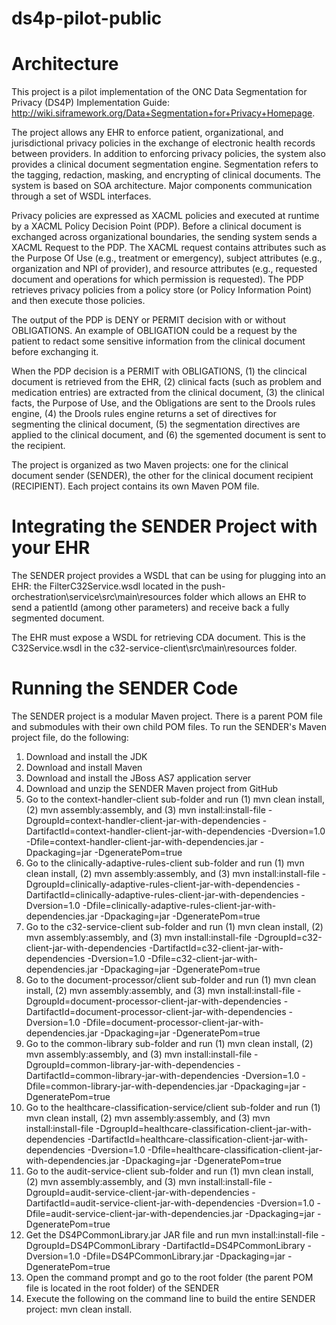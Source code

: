 ds4p-pilot-public
=================

Architecture
=================

This project is a pilot implementation of the ONC Data Segmentation for Privacy (DS4P) Implementation Guide: http://wiki.siframework.org/Data+Segmentation+for+Privacy+Homepage.

The project allows any EHR to enforce patient, organizational, and jurisdictional privacy policies in the exchange of electronic health records between providers. In addition to enforcing privacy policies, the system also provides a clinical document segmentation engine. Segmentation refers to the tagging, redaction, masking, and encrypting of clinical documents. The system is based on SOA architecture. Major components communication through a set of WSDL interfaces.

Privacy policies are expressed as XACML policies and executed at runtime by a XACML Policy Decision Point (PDP). Before a clinical document is exchanged across organizational boundaries, the sending system sends a XACML Request to the PDP. The XACML request contains attributes such as the Purpose Of Use (e.g., treatment or emergency), subject attributes (e.g., organization and NPI of provider), and resource attributes (e.g., requested document and operations for which permission is requested). The PDP retrieves privacy policies from a policy store (or Policy Information Point) and then execute those policies.

The output of the PDP is DENY or PERMIT decision with or without OBLIGATIONS. An example of OBLIGATION could be a request by the patient to redact some sensitive information from the clinical document before exchanging it.

When the PDP decision is a PERMIT with OBLIGATIONS, (1) the clincical document is retrieved from the EHR, (2) clinical facts (such as problem and medication entries) are extracted from the clinical document, (3) the clinical facts, the Purpose of Use, and the Obligations are sent to the Drools rules engine, (4) the Drools rules engine returns a set of directives for segmenting the clinical document, (5) the segmentation directives are applied to the clinical document, and (6) the sgemented document is sent to the recipient.

The project is organized as two Maven projects: one for the clinical document sender (SENDER), the other for the clinical document recipient (RECIPIENT). Each project contains its own Maven POM file. 

Integrating the SENDER Project with your EHR
=================

The SENDER project provides a WSDL that can be using for plugging into an EHR: the FilterC32Service.wsdl located in the push-orchestration\service\src\main\resources folder which allows an EHR to send a patientId (among other parameters) and receive back a fully segmented document.

The EHR must expose a WSDL for retrieving CDA document. This is the C32Service.wsdl in the c32-service-client\src\main\resources folder.

Running the SENDER Code
=================
 
The SENDER project is a modular Maven project. There is a parent POM file and submodules with their own child POM files. To run the SENDER's Maven project file, do the following:

1. Download and install the JDK
2. Download and install Maven
3. Download and install the JBoss AS7 application server
4. Download and unzip the SENDER Maven project from GitHub
5. Go to the context-handler-client sub-folder and run (1) mvn clean install, (2) mvn assembly:assembly, and (3) mvn install:install-file -DgroupId=context-handler-client-jar-with-dependencies -DartifactId=context-handler-client-jar-with-dependencies -Dversion=1.0 -Dfile=context-handler-client-jar-with-dependencies.jar -Dpackaging=jar -DgeneratePom=true
6. Go to the clinically-adaptive-rules-client sub-folder and run (1) mvn clean install, (2) mvn assembly:assembly, and (3) mvn install:install-file -DgroupId=clinically-adaptive-rules-client-jar-with-dependencies -DartifactId=clinically-adaptive-rules-client-jar-with-dependencies -Dversion=1.0 -Dfile=clinically-adaptive-rules-client-jar-with-dependencies.jar -Dpackaging=jar -DgeneratePom=true
7. Go to the c32-service-client sub-folder and run (1) mvn clean install, (2) mvn assembly:assembly, and (3) mvn install:install-file -DgroupId=c32-client-jar-with-dependencies -DartifactId=c32-client-jar-with-dependencies -Dversion=1.0 -Dfile=c32-client-jar-with-dependencies.jar -Dpackaging=jar -DgeneratePom=true
8. Go to the document-processor/client sub-folder and run (1) mvn clean install, (2) mvn assembly:assembly, and (3) mvn install:install-file -DgroupId=document-processor-client-jar-with-dependencies -DartifactId=document-processor-client-jar-with-dependencies -Dversion=1.0 -Dfile=document-processor-client-jar-with-dependencies.jar -Dpackaging=jar -DgeneratePom=true
9. Go to the common-library sub-folder and run (1) mvn clean install, (2) mvn assembly:assembly, and (3) mvn install:install-file -DgroupId=common-library-jar-with-dependencies -DartifactId=common-library-jar-with-dependencies -Dversion=1.0 -Dfile=common-library-jar-with-dependencies.jar -Dpackaging=jar -DgeneratePom=true
10. Go to the healthcare-classification-service/client sub-folder and run (1) mvn clean install, (2) mvn assembly:assembly, and (3) mvn install:install-file -DgroupId=healthcare-classification-client-jar-with-dependencies -DartifactId=healthcare-classification-client-jar-with-dependencies -Dversion=1.0 -Dfile=healthcare-classification-client-jar-with-dependencies.jar -Dpackaging=jar -DgeneratePom=true
11. Go to the audit-service-client sub-folder and run (1) mvn clean install, (2) mvn assembly:assembly, and (3) mvn install:install-file -DgroupId=audit-service-client-jar-with-dependencies -DartifactId=audit-service-client-jar-with-dependencies -Dversion=1.0 -Dfile=audit-service-client-jar-with-dependencies.jar -Dpackaging=jar -DgeneratePom=true
12. Get the DS4PCommonLibrary.jar  JAR file and run mvn install:install-file -DgroupId=DS4PCommonLibrary -DartifactId=DS4PCommonLibrary -Dversion=1.0 -Dfile=DS4PCommonLibrary.jar -Dpackaging=jar -DgeneratePom=true
5. Open the command prompt and go to the root folder (the parent POM file is located in the root folder) of the SENDER
6. Execute the following on the command line to build the entire SENDER project: mvn clean install.